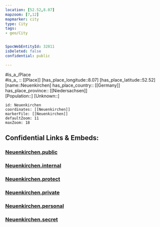 ```yaml
---
location: [52.52,8.07] 
mapzoom: [7,12] 
mapmarker: city 
type: City
tags:
- geo/City


SpocWebEntityId: 32811
isDeleted: false
confidential: public

---
```

#is_a_/Place  
#is_a_ :: [[Place]] 
[has_place_longitude::8.07] 
[has_place_latitude::52.52] 
[name::Neuenkirchen] 
has_place_country:: [[Germany]]  
has_place_province:: [[Niedersachsen]]  
[Population::] 
[Unknown::] 


```leaflet
id: Neuenkirchen
coordinates: [[Neuenkirchen]] 
markerFile: [[Neuenkirchen]] 
defaultZoom: 11 
maxZoom: 18
```


## Confidential Links & Embeds: 

### [Neuenkirchen.public](/_public/\Earth\Continent\Europe\Europe~Central\Germany\Germany~West\Niedersachsen\counties~Niedersachsen\Vechta\cities~Vechta\Neuenkirchen-Vörden\boroughs~Neuenkirchen-VördenNeuenkirchen.public.md) 

### [Neuenkirchen.internal](/_internal/\Earth\Continent\Europe\Europe~Central\Germany\Germany~West\Niedersachsen\counties~Niedersachsen\Vechta\cities~Vechta\Neuenkirchen-Vörden\boroughs~Neuenkirchen-VördenNeuenkirchen.internal.md) 

### [Neuenkirchen.protect](/_protect/\Earth\Continent\Europe\Europe~Central\Germany\Germany~West\Niedersachsen\counties~Niedersachsen\Vechta\cities~Vechta\Neuenkirchen-Vörden\boroughs~Neuenkirchen-VördenNeuenkirchen.protect.md) 

### [Neuenkirchen.private](/_private/\Earth\Continent\Europe\Europe~Central\Germany\Germany~West\Niedersachsen\counties~Niedersachsen\Vechta\cities~Vechta\Neuenkirchen-Vörden\boroughs~Neuenkirchen-VördenNeuenkirchen.private.md) 

### [Neuenkirchen.personal](/_personal/\Earth\Continent\Europe\Europe~Central\Germany\Germany~West\Niedersachsen\counties~Niedersachsen\Vechta\cities~Vechta\Neuenkirchen-Vörden\boroughs~Neuenkirchen-VördenNeuenkirchen.personal.md) 

### [Neuenkirchen.secret](/_secret/\Earth\Continent\Europe\Europe~Central\Germany\Germany~West\Niedersachsen\counties~Niedersachsen\Vechta\cities~Vechta\Neuenkirchen-Vörden\boroughs~Neuenkirchen-VördenNeuenkirchen.secret.md)

